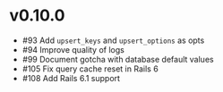 # v0.10.0

* #93 Add `upsert_keys` and `upsert_options` as opts
* #94 Improve quality of logs
* #99 Document gotcha with database default values
* #105 Fix query cache reset in Rails 6
* #108 Add Rails 6.1 support
